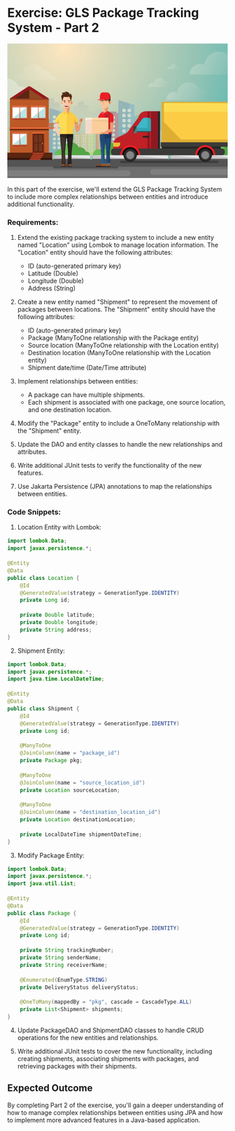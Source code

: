 # Exercise: GLS Package Tracking System - Part 2

<img src="../images/glsdelivery.jpg" alt="gls delivery" width="1600" >

In this part of the exercise, we'll extend the GLS Package Tracking System to include more complex relationships between entities and introduce additional functionality.

### Requirements:

1. Extend the existing package tracking system to include a new entity named "Location" using Lombok to manage location information. The "Location" entity should have the following attributes:
   - ID (auto-generated primary key)
   - Latitude (Double)
   - Longitude (Double)
   - Address (String)

2. Create a new entity named "Shipment" to represent the movement of packages between locations. The "Shipment" entity should have the following attributes:
   - ID (auto-generated primary key)
   - Package (ManyToOne relationship with the Package entity)
   - Source location (ManyToOne relationship with the Location entity)
   - Destination location (ManyToOne relationship with the Location entity)
   - Shipment date/time (Date/Time attribute)

3. Implement relationships between entities:
   - A package can have multiple shipments.
   - Each shipment is associated with one package, one source location, and one destination location.

4. Modify the "Package" entity to include a OneToMany relationship with the "Shipment" entity.

5. Update the DAO and entity classes to handle the new relationships and attributes.

6. Write additional JUnit tests to verify the functionality of the new features.

7. Use Jakarta Persistence (JPA) annotations to map the relationships between entities.

### Code Snippets:

1. Location Entity with Lombok:

```java
import lombok.Data;
import javax.persistence.*;

@Entity
@Data
public class Location {
    @Id
    @GeneratedValue(strategy = GenerationType.IDENTITY)
    private Long id;

    private Double latitude;
    private Double longitude;
    private String address;
}
```

2. Shipment Entity:

```java
import lombok.Data;
import javax.persistence.*;
import java.time.LocalDateTime;

@Entity
@Data
public class Shipment {
    @Id
    @GeneratedValue(strategy = GenerationType.IDENTITY)
    private Long id;

    @ManyToOne
    @JoinColumn(name = "package_id")
    private Package pkg;

    @ManyToOne
    @JoinColumn(name = "source_location_id")
    private Location sourceLocation;

    @ManyToOne
    @JoinColumn(name = "destination_location_id")
    private Location destinationLocation;

    private LocalDateTime shipmentDateTime;
}
```

3. Modify Package Entity:

```java
import lombok.Data;
import javax.persistence.*;
import java.util.List;

@Entity
@Data
public class Package {
    @Id
    @GeneratedValue(strategy = GenerationType.IDENTITY)
    private Long id;

    private String trackingNumber;
    private String senderName;
    private String receiverName;

    @Enumerated(EnumType.STRING)
    private DeliveryStatus deliveryStatus;

    @OneToMany(mappedBy = "pkg", cascade = CascadeType.ALL)
    private List<Shipment> shipments;
}
```

4. Update PackageDAO and ShipmentDAO classes to handle CRUD operations for the new entities and relationships.

5. Write additional JUnit tests to cover the new functionality, including creating shipments, associating shipments with packages, and retrieving packages with their shipments.

## Expected Outcome

By completing Part 2 of the exercise, you'll gain a deeper understanding of how to manage complex relationships between entities using JPA and how to implement more advanced features in a Java-based application.